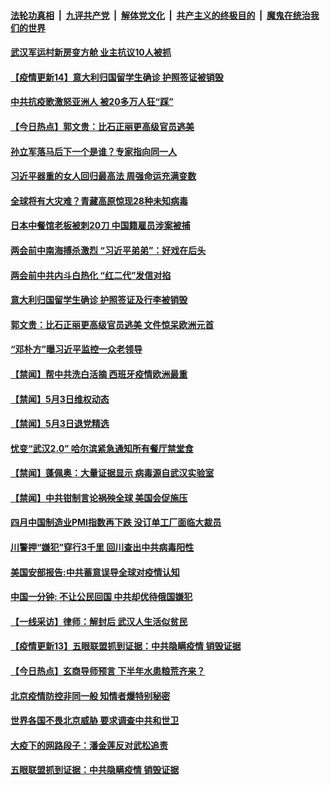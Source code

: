 

####  [法轮功真相](../../../../basic/blob/master/README.md?t=05042331) &nbsp;|&nbsp; [九评共产党](../../../../9ping.md/blob/master/README.md?t=05042331) &nbsp;|&nbsp; [解体党文化](../../../../jtdwh.md/blob/master/README.md?t=05042331)  &nbsp;|&nbsp; [共产主义的终极目的](../../../../gczydzjmd.md/blob/master/README.md?t=05042331) &nbsp;|&nbsp; [魔鬼在统治我们的世界](../../../../mgztzwmdsj.md/blob/master/README.md?t=05042331) 

#### [武汉军运村新房变方舱 业主抗议10人被抓](../pages/prog204/a102838284.md?t=05042331) 

#### [【疫情更新14】意大利归国留学生确诊 护照签证被销毁](../pages/prog204/a102837981.md?t=05042331) 

#### [中共抗疫歌激怒亚洲人 被20多万人狂“踩”](../pages/prog204/a102838241.md?t=05042331) 

#### [【今日热点】郭文贵：比石正丽更高级官员逃美](../pages/prog204/a102838205.md?t=05042331) 

#### [孙立军落马后下一个是谁？专家指向同一人](../pages/prog204/a102838192.md?t=05042331) 

#### [习近平器重的女人回归最高法 周强命运充满变数](../pages/prog204/a102838198.md?t=05042331) 

#### [全球将有大灾难？青藏高原惊现28种未知病毒](../pages/prog204/a102838170.md?t=05042331) 

#### [日本中餐馆老板被刺20刀 中国籍雇员涉案被捕](../pages/prog204/a102838181.md?t=05042331) 

#### [两会前中南海搏杀激烈 “习近平弟弟”：好戏在后头](../pages/prog204/a102838116.md?t=05042331) 

#### [两会前中共内斗白热化 “红二代”发信对掐](../pages/prog204/a102838098.md?t=05042331) 

#### [意大利归国留学生确诊 护照签证及行李被销毁](../pages/prog204/a102838058.md?t=05042331) 

#### [郭文贵：比石正丽更高级官员逃美 文件惊呆欧洲元首](../pages/prog204/a102838064.md?t=05042331) 

#### [“邓朴方”曝习近平监控一众老领导](../pages/prog204/a102837775.md?t=05042331) 

#### [【禁闻】帮中共洗白活摘 西班牙疫情欧洲最重](../pages/prog204/a102837945.md?t=05042331) 

#### [【禁闻】5月3日维权动态](../pages/prog204/a102837979.md?t=05042331) 

#### [【禁闻】5月3日退党精选](../pages/prog204/a102837971.md?t=05042331) 

#### [忧变“武汉2.0” 哈尔滨紧急通知所有餐厅禁堂食](../pages/prog204/a102837940.md?t=05042331) 

#### [【禁闻】蓬佩奥：大量证据显示 病毒源自武汉实验室](../pages/prog204/a102837934.md?t=05042331) 

#### [【禁闻】中共钳制言论祸殃全球 美国会促施压](../pages/prog204/a102837943.md?t=05042331) 

#### [四月中国制造业PMI指数再下跌 没订单工厂面临大裁员](../pages/prog204/a102837917.md?t=05042331) 

#### [川警押“嫌犯”穿行3千里 回川查出中共病毒阳性](../pages/prog204/a102837907.md?t=05042331) 

#### [美国安部报告:中共蓄意误导全球对疫情认知](../pages/prog204/a102837888.md?t=05042331) 

#### [中国一分钟: 不让公民回国 中共却优待俄国嫌犯](../pages/prog204/a102837818.md?t=05042331) 

#### [【一线采访】律师：解封后 武汉人生活似贫民](../pages/prog204/a102837762.md?t=05042331) 

#### [【疫情更新13】五眼联盟抓到证据：中共隐瞒疫情 销毁证据](../pages/prog204/a102832541.md?t=05042331) 

#### [【今日热点】玄商导师预言 下半年水患粮荒齐来？](../pages/prog204/a102837754.md?t=05042331) 

#### [北京疫情防控非同一般 知情者爆特别秘密](../pages/prog204/a102837635.md?t=05042331) 

#### [世界各国不畏北京威胁 要求调查中共和世卫](../pages/prog204/a102837612.md?t=05042331) 

#### [大疫下的网路段子：潘金莲反对武松追责](../pages/prog204/a102837585.md?t=05042331) 

#### [五眼联盟抓到证据：中共隐瞒疫情 销毁证据](../pages/prog204/a102837560.md?t=05042331) 

